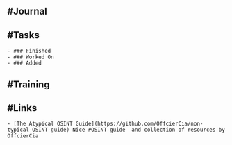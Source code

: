 ## #Journal
## #Tasks
	- ### Finished
	- ### Worked On
	- ### Added
## #Training
## #Links
	- [The Atypical OSINT Guide](https://github.com/OffcierCia/non-typical-OSINT-guide) Nice #OSINT guide  and collection of resources by OffcierCia